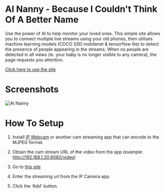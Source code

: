 # AI Nanny - Because I Couldn't Think Of A Better Name

Use the power of AI to help monitor your loved ones. This simple site allows you to connect multiple live streams using your old phones, then utilises machine learning models (COCO SSD mobilenet & tensorflow lite) to detect the presence of people appearing in the streams. When no people are detected in all views (ie. your baby is no longer visible to any camera), the page requests you attention.

[Click here to use the site](https://marktolson.github.io/ai-nanny/)


# Screenshots
![AI Nanny](http://marktolson.github.io/ai-nanny/nanny1.gif)


# How To Setup
1. Install [IP Webcam](https://play.google.com/store/apps/details?id=com.pas.webcam&hl=en_AU) or another cam streaming app that can encode to the MJPEG format.

2. Obtain the cam stream URL of the video from the app (example: http://192.168.1.20:8080/video)

3. Go to [this site](https://marktolson.github.io/ai-nanny/)

4. Enter the streaming url from the IP Camera app.

5. Click the 'Add' button.
